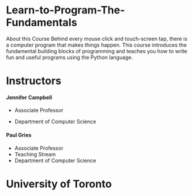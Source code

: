 # Learn-to-Program-The-Fundamentals
About this Course Behind every mouse click and touch-screen tap, there is a computer program that makes things happen. This course introduces the fundamental building blocks of programming and teaches you how to write fun and useful programs using the Python language.




# Instructors
#### Jennifer Campbell
- Associate Professor
* Department of Computer Science

#### Paul Gries
* Associate Professor
* Teaching Stream
* Department of Computer Science


# University of Toronto
